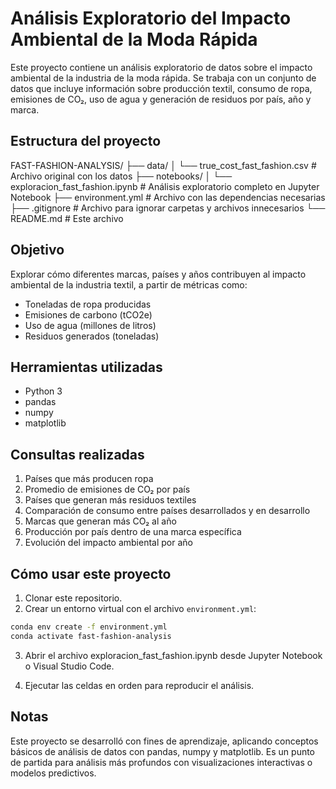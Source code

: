# Análisis Exploratorio del Impacto Ambiental de la Moda Rápida

Este proyecto contiene un análisis exploratorio de datos sobre el impacto ambiental de la industria de la moda rápida. Se trabaja con un conjunto de datos que incluye información sobre producción textil, consumo de ropa, emisiones de CO₂, uso de agua y generación de residuos por país, año y marca.

## Estructura del proyecto

FAST-FASHION-ANALYSIS/
├── data/
│ └── true_cost_fast_fashion.csv # Archivo original con los datos
├── notebooks/
│ └── exploracion_fast_fashion.ipynb # Análisis exploratorio completo en Jupyter Notebook
├── environment.yml # Archivo con las dependencias necesarias
├── .gitignore # Archivo para ignorar carpetas y archivos innecesarios
└── README.md # Este archivo


## Objetivo

Explorar cómo diferentes marcas, países y años contribuyen al impacto ambiental de la industria textil, a partir de métricas como:

- Toneladas de ropa producidas
- Emisiones de carbono (tCO2e)
- Uso de agua (millones de litros)
- Residuos generados (toneladas)

## Herramientas utilizadas

- Python 3
- pandas
- numpy
- matplotlib

## Consultas realizadas

1. Países que más producen ropa
2. Promedio de emisiones de CO₂ por país
3. Países que generan más residuos textiles
4. Comparación de consumo entre países desarrollados y en desarrollo
5. Marcas que generan más CO₂ al año
6. Producción por país dentro de una marca específica
7. Evolución del impacto ambiental por año

## Cómo usar este proyecto

1. Clonar este repositorio.
2. Crear un entorno virtual con el archivo `environment.yml`:

```bash
conda env create -f environment.yml
conda activate fast-fashion-analysis
```

3. Abrir el archivo exploracion_fast_fashion.ipynb desde Jupyter Notebook o Visual Studio Code.

4. Ejecutar las celdas en orden para reproducir el análisis.

## Notas

Este proyecto se desarrolló con fines de aprendizaje, aplicando conceptos básicos de análisis de datos con pandas, numpy y matplotlib. Es un punto de partida para análisis más profundos con visualizaciones interactivas o modelos predictivos.